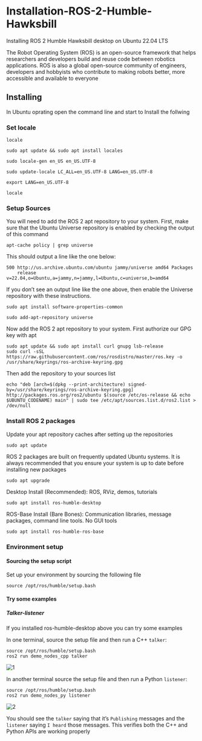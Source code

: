 # Installation-ROS-2-Humble-Hawksbill
Installing ROS 2 Humble Hawksbill desktop on Ubuntu 22.04 LTS

The Robot Operating System (ROS) is an open-source framework that helps researchers and developers build and reuse code between robotics applications. ROS is also a global open-source community of engineers, developers and hobbyists who contribute to making robots better, more accessible and available to everyone

## Installing 
In Ubuntu oprating open the command line and start to Install the follwing 

### Set locale
```
locale
```
```
sudo apt update && sudo apt install locales
```
```
sudo locale-gen en_US en_US.UTF-8
```
```
sudo update-locale LC_ALL=en_US.UTF-8 LANG=en_US.UTF-8
```
```
export LANG=en_US.UTF-8
```
```
locale
```


### Setup Sources
You will need to add the ROS 2 apt repository to your system. First, make sure that the Ubuntu Universe repository is enabled by checking the output of this command
```
apt-cache policy | grep universe
```

This should output a line like the one below:
```
500 http://us.archive.ubuntu.com/ubuntu jammy/universe amd64 Packages
    release v=22.04,o=Ubuntu,a=jammy,n=jammy,l=Ubuntu,c=universe,b=amd64
```

If you don’t see an output line like the one above, then enable the Universe repository with these instructions.
```
sudo apt install software-properties-common
```
```
sudo add-apt-repository universe
```

Now add the ROS 2 apt repository to your system. First authorize our GPG key with apt
```
sudo apt update && sudo apt install curl gnupg lsb-release
sudo curl -sSL https://raw.githubusercontent.com/ros/rosdistro/master/ros.key -o /usr/share/keyrings/ros-archive-keyring.gpg
```

Then add the repository to your sources list
```
echo "deb [arch=$(dpkg --print-architecture) signed-by=/usr/share/keyrings/ros-archive-keyring.gpg] http://packages.ros.org/ros2/ubuntu $(source /etc/os-release && echo $UBUNTU_CODENAME) main" | sudo tee /etc/apt/sources.list.d/ros2.list > /dev/null
```







### Install ROS 2 packages
Update your apt repository caches after setting up the repositories
```
sudo apt update
```

ROS 2 packages are built on frequently updated Ubuntu systems. It is always recommended that you ensure your system is up to date before installing new packages
```
sudo apt upgrade
```

Desktop Install (Recommended): ROS, RViz, demos, tutorials
```
sudo apt install ros-humble-desktop
```

ROS-Base Install (Bare Bones): Communication libraries, message packages, command line tools. No GUI tools
```
sudo apt install ros-humble-ros-base
```


### Environment setup
#### Sourcing the setup script
Set up your environment by sourcing the following file
```
source /opt/ros/humble/setup.bash
```

#### Try some examples
##### Talker-listener
If you installed ros-humble-desktop above you can try some examples

In one terminal, source the setup file and then run a C++ `talker`:
```
source /opt/ros/humble/setup.bash
ros2 run demo_nodes_cpp talker
```
![1](https://user-images.githubusercontent.com/90250848/186642018-3bcb1680-36c1-44d3-a03d-f2539fe87448.PNG)


In another terminal source the setup file and then run a Python `listener`:
```
source /opt/ros/humble/setup.bash
ros2 run demo_nodes_py listener
```
![2](https://user-images.githubusercontent.com/90250848/186641972-06d617fc-426a-4bc9-b0c0-2e1d7f8956c0.PNG)


You should see the `talker` saying that it’s `Publishing` messages and the `listener` saying `I heard` those messages. This verifies both the C++ and Python APIs are working properly
